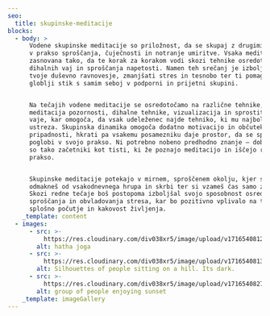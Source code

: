 ```yaml
---
seo:
  title: skupinske-meditacije
blocks:
  - body: >
      Vodene skupinske meditacije so priložnost, da se skupaj z drugimi poglobiš
      v prakso sproščanja, čuječnosti in notranje umiritve. Vsaka meditacija je
      zasnovana tako, da te korak za korakom vodi skozi tehnike osredotočanja,
      dihalnih vaj in sproščanja napetosti. Namen teh srečanj je izboljšati
      tvoje duševno ravnovesje, zmanjšati stres in tesnobo ter ti pomagati najti
      globlji stik s samim seboj v podporni in prijetni skupini.


      Na tečajih vodene meditacije se osredotočamo na različne tehnike, kot so
      meditacija pozornosti, dihalne tehnike, vizualizacija in sprostitvene
      vaje, kar omogoča, da vsak udeleženec najde tehniko, ki mu najbolj
      ustreza. Skupinska dinamika omogoča dodatno motivacijo in občutek
      pripadnosti, hkrati pa vsakemu posamezniku daje prostor, da se sprosti in
      poglobi v svojo prakso. Ni potrebno nobeno predhodno znanje – dobrodošli
      so tako začetniki kot tisti, ki že poznajo meditacijo in iščejo redno
      prakso.


      Skupinske meditacije potekajo v mirnem, sproščenem okolju, kjer se lahko
      odmakneš od vsakodnevnega hrupa in skrbi ter si vzameš čas samo zase.
      Skozi redne tečaje boš postopoma izboljšal svojo sposobnost osredotočanja,
      sproščanja in obvladovanja stresa, kar bo pozitivno vplivalo na tvoje
      splošno počutje in kakovost življenja.
    _template: content
  - images:
      - src: >-
          https://res.cloudinary.com/div038xr5/image/upload/v1716540812/zdrava-rutina/group-meditation/group-meditation-4_psgk4p.jpg
        alt: hatha joga
      - src: >-
          https://res.cloudinary.com/div038xr5/image/upload/v1716540813/zdrava-rutina/group-meditation/group-meditation-1_awvm8y.jpg
        alt: Silhouettes of people sitting on a hill. Its dark.
      - src: >-
          https://res.cloudinary.com/div038xr5/image/upload/v1716540827/zdrava-rutina/group-meditation/group-meditation-5_ywhemm.jpg
        alt: group of people enjoying sunset
    _template: imageGallery
---
```


